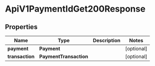 

# ApiV1PaymentIdGet200Response


## Properties

| Name | Type | Description | Notes |
|------------ | ------------- | ------------- | -------------|
|**payment** | **Payment** |  |  [optional] |
|**transaction** | **PaymentTransaction** |  |  [optional] |



